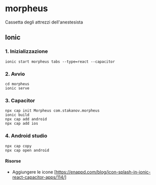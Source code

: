 # morpheus
Cassetta degli attrezzi dell'anestesista


## Ionic
### 1. Inizializzazione

```
ionic start morpheus tabs --type=react --capacitor
```

### 2. Avvio
```
cd morpheus
ionic serve
```

### 3. Capacitor
```
npx cap init Morpheus com.stakanov.morpheus
ionic build
npx cap add android
npx cap add ios
```

### 4. Android studio
```
npx cap copy
npx cap open android
```

#### Risorse
- Aggiungere le icone [https://enappd.com/blog/icon-splash-in-ionic-react-capacitor-apps/114/]
